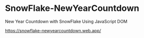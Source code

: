 # SnowFlake-NewYearCountdown
New Year Countdown with SnowFlake Using JavaScript DOM

https://snowflake-newyearcountdown.web.app/
